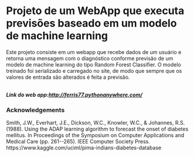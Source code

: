 <h1>Projeto de um WebApp que executa previsões baseado em um modelo de machine learning</h1>
Este projeto consiste em um webapp que recebe dados de um usuário e retorna uma mensagem com o diagnóstico conforme previsão de um modelo de machine learning do tipo Random Forest Classifier. O modelo treinado foi serializado e carregado no site, de modo que sempre que os valores de entrada são alterados é feita a previsão.
  
\
***Link do web app:http://ferris77.pythonanywhere.com/***

<h3>Acknowledgements</h3>
Smith, J.W., Everhart, J.E., Dickson, W.C., Knowler, W.C., & Johannes, R.S. (1988). Using the ADAP learning algorithm to forecast the onset of diabetes mellitus. In Proceedings of the Symposium on Computer Applications and Medical Care (pp. 261--265). IEEE Computer Society Press.  
https://www.kaggle.com/uciml/pima-indians-diabetes-database
